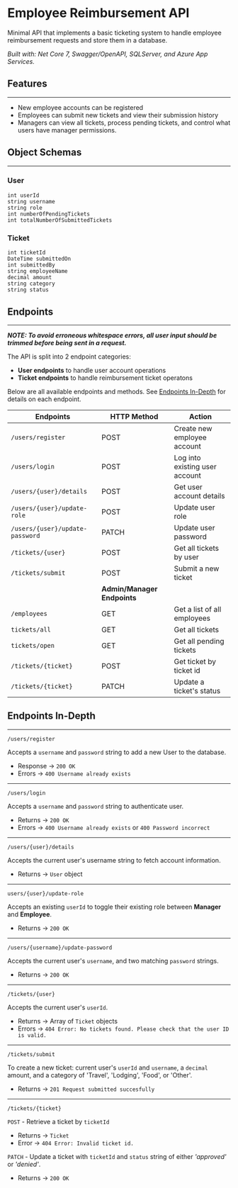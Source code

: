 # Employee Reimbursement API

Minimal API that implements a basic ticketing system to handle employee reimbursement requests and store them in a database.

*Built with: Net Core 7, Swagger/OpenAPI, SQLServer, and Azure App Services.*

## Features
---
- New employee accounts can be registered
- Employees can submit new tickets and view their submission history
- Managers can view all tickets, process pending tickets, and control what users have manager permissions.

## Object Schemas
---
### User
```
int userId
string username
string role
int numberOfPendingTickets
int totalNumberOfSubmittedTickets
```

### Ticket
```
int ticketId
DateTime submittedOn
int submittedBy
string employeeName
decimal amount
string category
string status
```

## Endpoints
---
**_NOTE: To avoid erroneous whitespace errors, all user input should be trimmed before being sent in a request._**

The API is split into 2 endpoint categories:

-   **User endpoints** to handle user account operations
-   **Ticket endpoints** to handle reimbursement ticket operatons

Below are all available endpoints and methods. See [Endpoints In-Depth](#endpoints-in-depth) for details on each endpoint.

| Endpoints                       | HTTP Method                 | Action                         |
| ------------------------------- | --------------------------- | ------------------------------ |
| `/users/register`               | POST                        | Create new employee account    |
| `/users/login`                  | POST                        | Log into existing user account |
| `/users/{user}/details`         | POST                        | Get user account details       |
| `/users/{user}/update-role`     | POST                        | Update user role               |
| `/users/{user}/update-password` | PATCH                       | Update user password           |
| `/tickets/{user}`               | POST                        | Get all tickets by user        |
| `/tickets/submit`               | POST                        | Submit a new ticket            |
|                                 | **Admin/Manager Endpoints** |
| `/employees`                    | GET                         | Get a list of all employees    |
| `tickets/all`                   | GET                         | Get all tickets                |
| `tickets/open`                  | GET                         | Get all pending tickets        |
| `/tickets/{ticket}`             | POST                        | Get ticket by ticket id        |
| `/tickets/{ticket}`             | PATCH                       | Update a ticket's status       |

## Endpoints In-Depth
---
```
/users/register
```
Accepts a `username` and `password` string to add a new User to the database.
  - Response &rarr; `200 OK`
  - Errors &rarr; `400 Username already exists`

---

```
/users/login
```
Accepts a `username` and `password` string to authenticate user.
- Returns &rarr; `200 OK`
- Errors &rarr; `400 Username already exists` or `400 Password incorrect`

---

```
/users/{user}/details
```
Accepts the current user's username string to fetch account information.
- Returns &rarr; `User` object

---

```
users/{user}/update-role
```
Accepts an existing `userId` to toggle their existing role between **Manager** and **Employee**.
- Returns &rarr; `200 OK`

---

```
/users/{username}/update-password
```
Accepts the current user's `username`, and two matching `password` strings.
- Returns &rarr; `200 OK`

---

```
/tickets/{user}
```
Accepts the current user's `userId`.
- Returns &rarr; Array of `Ticket` objects
- Errors &rarr; `404 Error: No tickets found. Please check that the user ID is valid.`

---

```
/tickets/submit
```
To create a new ticket: current user's `userId` and `username`, a `decimal` amount, and a category of 'Travel', 'Lodging', 'Food', or 'Other'.
- Returns &rarr; `201 Request submitted succesfully`

---

```
/tickets/{ticket}
```

`POST` - Retrieve a ticket by `ticketId`
- Returns &rarr; `Ticket`
- Error &rarr; `404 Error: Invalid ticket id.`

`PATCH` - Update a ticket with `ticketId` and `status` string of either *'approved'* or *'denied'*.
- Returns &rarr; `200 OK`
